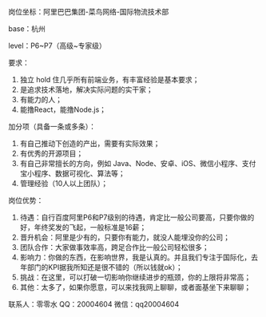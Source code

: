 岗位坐标：阿里巴巴集团-菜鸟网络-国际物流技术部

base：杭州

level：P6~P7（高级~专家级）

要求：

1. 独立 hold 住几乎所有前端业务，有丰富经验是基本要求；
2. 是追求技术落地，解决实际问题的实干家；
3. 有能力的人；
4. 能撸React，能撸Node.js；

加分项（具备一条或多条）：

1. 有自己推动下创造的产出，需要有实际效果；
2. 有优秀的开源项目；
3. 有自己非常擅长的方向，例如 Java、Node、安卓、iOS、微信小程序、支付宝小程序、数据可视化、算法等；
4. 管理经验（10人以上团队）；

岗位优势：

1. 待遇：自行百度阿里P6和P7级别的待遇，肯定比一般公司要高，只要你做的好，年终奖发的飞起，一般标准是16薪；
2. 晋升机会：阿里是少有的，只要你有能力，就没人能埋没你的公司；
3. 团队合作：大家做事效率高，跨足合作比一般公司轻松很多；
4. 影响力：你做的东西，在影响世界，我是认真的。并且我们专注于国际化，去年部门的KPI据我所知还是很不错的（所以钱就ok）；
5. 挑战：在这里，可以打破一切影响你继续进步的瓶颈，你的上限将非常高；
6. 其他：太多了，如果你愿意，可以来找我网上聊聊，或者面基坐下来聊聊；

联系人：零零水
QQ：20004604
微信：qq20004604